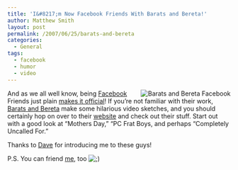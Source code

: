 ```yaml
---
title: 'I&#8217;m Now Facebook Friends With Barats and Bereta!'
author: Matthew Smith
layout: post
permalink: /2007/06/25/barats-and-bereta
categories:
  - General
tags:
  - facebook
  - humor
  - video
---
```

<img src="http://archive.digivation.net/wp-content/uploads/2007/06/baratsandberetafb.jpg" alt="Barats and Bereta Facebook" align="right" />And as we all well know, being [Facebook][1] Friends just plain [makes it official][2]! If you&#8217;re not familiar with their work, [Barats and Bereta][3] make some hilarious video sketches, and you should certainly hop on over to their [website][3] and check out their stuff. Start out with a good look at &#8220;Mothers Day,&#8221; &#8220;PC Frat Boys, and perhaps &#8220;Completely Uncalled For.&#8221;

Thanks to [Dave][4] for introducing me to these guys!

P.S. You can friend [me][5], too <img src="http://archive.digivation.net/wp-includes/images/smilies/icon_wink.gif" alt=";)" class="wp-smiley" />

 [1]: http://facebook.com
 [2]: http://my.break.com/media/view.aspx?ContentID=150756
 [3]: http://www.baratsandbereta.com/
 [4]: http://davidcomeaux.com
 [5]: http://www.facebook.com/p/Matthew_Aaron_Smith/44300338